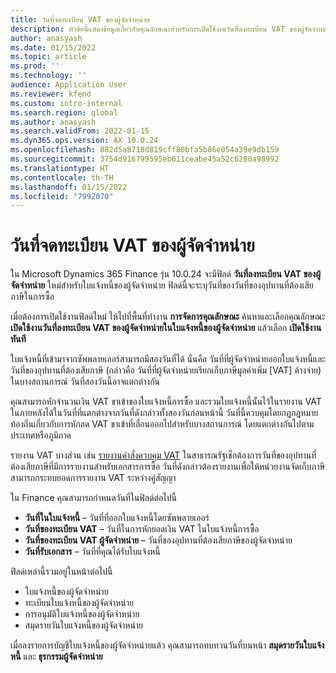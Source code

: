 ```yaml
---
title: วันที่จดทะเบียน VAT ของผู้จัดจำหน่าย
description: หัวข้อนี้แสดงข้อมูลเกี่ยวกับคุณลักษณะสำหรับการเปิดใช้งานวันที่ลงทะเบียน VAT ของผู้จัดจำหน่าย
author: anasyash
ms.date: 01/15/2022
ms.topic: article
ms.prod: ''
ms.technology: ''
audience: Application User
ms.reviewer: kfend
ms.custom: intro-internal
ms.search.region: global
ms.author: anasyash
ms.search.validFrom: 2022-01-15
ms.dyn365.ops.version: AX 10.0.24
ms.openlocfilehash: 882d5a8718d819cff80bfa5b86e054a39e9db159
ms.sourcegitcommit: 3754d916799595eb611ceabe45a52c6280a98992
ms.translationtype: HT
ms.contentlocale: th-TH
ms.lasthandoff: 01/15/2022
ms.locfileid: "7992070"
---
```

# <a name="date-of-vendor-vat-register"></a>วันที่จดทะเบียน VAT ของผู้จัดจำหน่าย

ใน Microsoft Dynamics 365 Finance รุ่น 10.0.24 จะมีฟิลด์ **วันที่ลงทะเบียน VAT ของผู้จัดจำหน่าย** ใหม่สำหรับใบแจ้งหนี้ของผู้จัดจำหน่าย ฟิลด์นี้จะระบุวันที่ของวันที่ของอุปทานที่ต้องเสียภาษีในการซื้อ

เมื่อต้องการเปิดใช้งานฟิลด์ใหม่ ให้ไปที่พื้นที่ทำงาน **การจัดการคุณลักษณะ** ค้นหาและเลือกคุณลักษณะ **เปิดใช้งานวันที่ลงทะเบียน VAT ของผู้จัดจำหน่ายในใบแจ้งหนี้ของผู้จัดจำหน่าย** แล้วเลือก **เปิดใช้งานทันที**

ใบแจ้งหนี้ที่เข้ามาจากซัพพลายเออร์สามารถมีสองวันที่ได้ นั่นคือ วันที่ที่ผู้จัดจำหน่ายออกใบแจ้งหนี้และวันที่ของอุปทานที่ต้องเสียภาษี (กล่าวคือ วันที่ที่ผู้จัดจำหน่ายเรียกเก็บภาษีมูลค่าเพิ่ม [VAT] ค้างจ่าย) ในบางสถานการณ์ วันที่สองวันนี้อาจแตกต่างกัน

คุณสามารถหักจํานวนเงิน VAT ขาเข้าของใบแจ้งหนี้การซื้อ และรวมใบแจ้งหนี้นั้นไว้ในรายงาน VAT ในภายหลังได้ในวันที่ที่แตกต่างจากวันที่ดังกล่าวทั้งสองวันก่อนหน้านี้ วันที่นี้ควบคุมโดยกฎกฎหมายท้องถิ่นเกี่ยวกับการหักลด VAT ขาเข้าที่เลื่อนออกไปสำหรับบางสถานการณ์ โดยแตกต่างกันไปตามประเทศหรือภูมิภาค

รายงาน VAT บางส่วน เช่น [รายงานคำสั่งควบคุม VAT](emea-cze-vat-declaration-tax-declaration-model.md#vat-control-statement) ในสาธารณรัฐเช็กต้องการวันที่ของอุปทานที่ต้องเสียภาษีที่มีการรายงานสำหรับเอกสารการซื้อ วันที่ดังกล่าวต้องรายงานเพื่อให้หน่วยงานจัดเก็บภาษีสามารถกระทบยอดการรายงาน VAT ระหว่างคู่สัญญา

ใน Finance คุณสามารถกําหนดวันที่ในฟิลด์ต่อไปนี้

- **วันที่ในใบแจ้งหนี้** – วันที่ที่ออกใบแจ้งหนี้โดยซัพพลายเออร์
- **วันที่ของทะเบียน VAT** – วันที่ในการหักยอดเงิน VAT ในใบแจ้งหนี้การซื้อ
- **วันที่ของทะเบียน VAT ผู้จัดจำหน่าย** – วันที่ของอุปทานที่ต้องเสียภาษีของผู้จัดจำหน่าย
- **วันที่รับเอกสาร** – วันที่ที่คุณได้รับใบแจ้งหนี้

ฟิลด์เหล่านี้รวมอยู่ในหน้าต่อไปนี้

- ใบแจ้งหนี้ของผู้จัดจำหน่าย
- ทะเบียนใบแจ้งหนี้ของผู้จัดจำหน่าย
- การอนุมัติใบแจ้งหนี้ของผู้จัดจำหน่าย
- สมุดรายวันใบแจ้งหนี้ของผู้จัดจำหน่าย

เมื่อลงรายการบัญชีใบแจ้งหนี้ของผู้จัดจำหน่ายแล้ว คุณสามารถทบทวนวันที่บนหน้า **สมุดรายวันใบแจ้งหนี้** และ **ธุรกรรมผู้จัดจำหน่าย**
